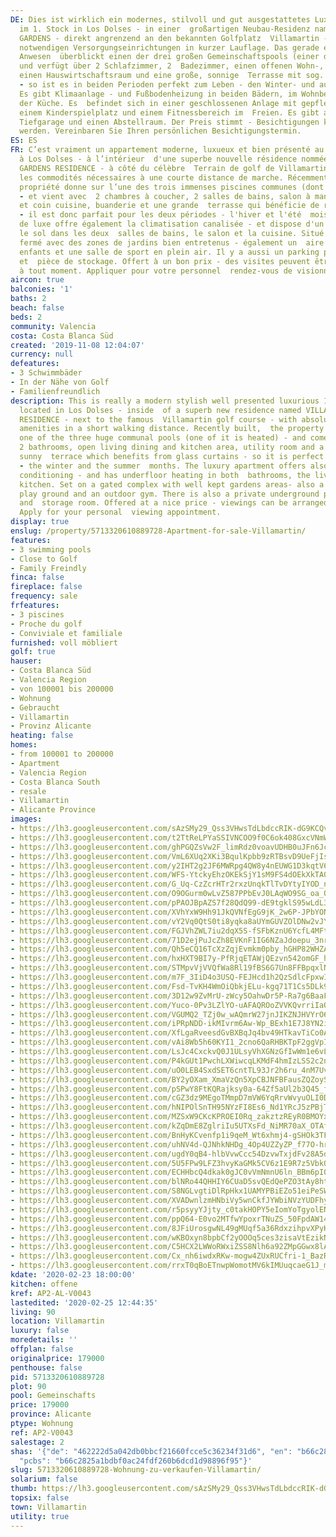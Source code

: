 ```yaml
---
DE: Dies ist wirklich ein modernes, stilvoll und gut ausgestattetes Luxusapartment
  im 1. Stock in Los Dolses - in einer  großartigen Neubau-Residenz namens VILLAMARTIN
  GARDENS - direkt angrenzend an den bekannten Golfplatz  Villamartin - mit allen
  notwendigen Versorgungseinrichtungen in kurzer Lauflage. Das gerade erst erbaute
  Anwesen  überblickt einen der drei großen Gemeinschaftspools (einer davon ist beheizt)
  und verfügt über 2 Schlafzimmer, 2  Badezimmer, einen offenen Wohn-, Ess- und Küchenbereich,
  einen Hauswirtschaftsraum und eine große, sonnige  Terrasse mit sog. GLASS CURTAINS
  - so ist es in beiden Perioden perfekt zum Leben - den Winter- und auch den  Sommermonaten.
  Es gibt Klimaanlage - und Fußbodenheizung in beiden Bädern, im Wohnbereich und in
  der Küche. Es  befindet sich in einer geschlossenen Anlage mit gepflegten Gärten,
  einem Kinderspielplatz und einem Fitnessbereich im  Freien. Es gibt auch eine private
  Tiefgarage und einen Abstellraum. Der Preis stimmt - Besichtigungen können jederzeit  arrangiert
  werden. Vereinbaren Sie Ihren persönlichen Besichtigungstermin.
ES: ES
FR: C’est vraiment un appartement moderne, luxueux et bien présenté au 1er étage situé
  à Los Dolses - à l’intérieur  d'une superbe nouvelle résidence nommée VILLAMARTIN
  GARDENS RESIDENCE - à côté du célèbre  Terrain de golf de Villamartin - avec toutes
  les commodités nécessaires à une courte distance de marche. Récemment construit,  la
  propriété donne sur l’une des trois immenses piscines communes (dont une chauffée)
  - et vient avec  2 chambres à coucher, 2 salles de bains, salon à manger ouvert
  et coin cuisine, buanderie et une grande  terrasse qui bénéficie de rideaux de verre
  - il est donc parfait pour les deux périodes - l'hiver et l'été  mois. L'appartement
  de luxe offre également la climatisation canalisée - et dispose d'un chauffage par
  le sol dans les deux  salles de bains, le salon et la cuisine. Situé sur un complexe
  fermé avec des zones de jardins bien entretenus - également un  aire de jeux pour
  enfants et une salle de sport en plein air. Il y a aussi un parking privé souterrain
  et  pièce de stockage. Offert à un bon prix - des visites peuvent être organisées
  à tout moment. Appliquer pour votre personnel  rendez-vous de visionnement.
aircon: true
balconies: '1'
baths: 2
beach: false
beds: 2
community: Valencia
costa: Costa Blanca Süd
created: '2019-11-08 12:04:07'
currency: null
defeatures:
- 3 Schwimmbäder
- In der Nähe von Golf
- Familienfreundlich
description: This is really a modern stylish well presented luxurious 1st floor apartment
  located in Los Dolses - inside  of a superb new residence named VILLAMARTIN GARDENS
  RESIDENCE - next to the famous  Villamartin golf course - with absolutely all needed
  amenities in a short walking distance. Recently built,  the property is overlooking
  one of the three huge communal pools (one of it is heated) - and comes with  2 bedrooms,
  2 bathrooms, open living dining and kitchen area, utility room and a large large
  sunny  terrace which benefits from glass curtains - so it is perfect in both periods
  - the winter and the summer  months. The luxury apartment offers also ducted air
  conditioning - and has underfloor heating in both  bathrooms, the living area and
  kitchen. Set on a gated complex with well kept gardens areas- also a  children's
  play ground and an outdoor gym. There is also a private underground parking space
  and  storage room. Offered at a nice price - viewings can be arranged at any time.
  Apply for your personal  viewing appointment.
display: true
enslug: /property/5713320610889728-Apartment-for-sale-Villamartin/
features:
- 3 swimming pools
- Close to Golf
- Family Freindly
finca: false
fireplace: false
frequency: sale
frfeatures:
- 3 piscines
- Proche du golf
- Conviviale et familiale
furnished: voll möbliert
golf: true
hauser:
- Costa Blanca Süd
- Valencia Region
- von 100001 bis 200000
- Wohnung
- Gebraucht
- Villamartin
- Provinz Alicante
heating: false
homes:
- from 100001 to 200000
- Apartment
- Valencia Region
- Costa Blanca South
- resale
- Villamartin
- Alicante Province
images:
- https://lh3.googleusercontent.com/sAzSMy29_Qss3VHwsTdLbdccRIK-dG9KCQvdFSvZXr1EGRIlM0eIdmvUt714gqrydg4Pj0LqGHTAF1xm1iOHBg=w640-rj-e30-l100
- https://lh3.googleusercontent.com/t2TtReLPYaSSIVNCOO9f0C6ok408GxcVNmW4SayHI6chW4zU3nOs4KvhEitjy1EIBwxnia66LR6gI3SCsCvP=w640-rj-e30-l100
- https://lh3.googleusercontent.com/ghPGQZsVw2F_limRdz0voavUDHB0uJFn6JcJr4HyqYB1QkuuqLo3pNYPu7zde_szI5vXPjGDCHqfbPoy_XOL=w640-rj-e30-l100
- https://lh3.googleusercontent.com/VmL6XUq2XKi3BqulKpbb9zRTBsvD9UeFjIs7m09z0N-t4RTViAAcXfOleaaI8otYcudlCUGCBW2CsJMGy4Z1=w640-rj-e30-l100
- https://lh3.googleusercontent.com/y2IHT2g2JF6MWRpg4QW8y4nEUWG1D3kqtV6hwr1nHTaReqEn6Nx9RdFF0W-pvTZN0TtHrCS1eBrkF3rhdgLA=w640-rj-e30-l100
- https://lh3.googleusercontent.com/WFS-YtckyEhzOKEkSjY1sM9FS4dOEkXkTA0UoVgvgd9zUNrOVZ5zvZRwu_zueCm8xBIU3uXKjLEG9SKZ21rB=w640-rj-e30-l100
- https://lh3.googleusercontent.com/G_Uq-CzZcrHTr2rxzUnqkTlTvDYtyIYOD_nez0Z6FOptvdGfWu0MW_4-ZjuqPWxpJ9pDksFmuFHC8LM9kEnOQg=w640-rj-e30-l100
- https://lh3.googleusercontent.com/O9OGurm0wLvZ587PPbEvJ0LAqWO9SG_oa_Q2oCL_eyBTIeo3LGmyTWUOhjXuP2YdHuBU0HtYzEOhUMAxww0=w640-rj-e30-l100
- https://lh3.googleusercontent.com/pPAOJBpAZS7f28QdQ99-dE9tgklS95wLdL3n8KUyyeYPyBV6gS3HbrBk7SnBuwcW1Wy7AsOobIhqcu3coQOY1w=w640-rj-e30-l100
- https://lh3.googleusercontent.com/XVhYxW9Hh91JkQVNfEgG9jK_2w6P-JPbYONunb9KMfMg7AgPWFxsfN0wvxwxTeoTpOU1G0JKzzH5pKo9b_26=w640-rj-e30-l100
- https://lh3.googleusercontent.com/vY2Vq0QtS0ti8yqka8aUYmGUVZOlDNw2vJYUMLtrUWVMlAIt2w1xvVtRrMiBuBRCMkFoHM-Mlvm9rAkA4zqT=w640-rj-e30-l100
- https://lh3.googleusercontent.com/FGJVhZWL7iu2dqX5S-fSFbKznU6YcfL4MFtFiabP-2kg6T-0y11yNcrktFuuQcNz13c6VctZwPBGQveTaB9v=w640-rj-e30-l100
- https://lh3.googleusercontent.com/71D2ejPuJcZh8EVKnF1IG6NZaJdoepu_3nr7pNnd1dOzdXH26hU_qq-5xZWxbv6qETgZrCEMsq3xgYfOpX-T=w640-rj-e30-l100
- https://lh3.googleusercontent.com/Qh5eCQ16TcXzZqjEvmkm0pby_hGHP82WHZA8phKCoUQycfgu1vkB9zFy1o8ltdH_a8F6H-SLiarG-SUSQa7d1A=w640-rj-e30-l100
- https://lh3.googleusercontent.com/hxHXT9BI7y-PfRjqETAWjQEzvn542omGF_hxpZpDBUDNiKH3ON-t9ML-TatDs_JVaFMl3rYQO_-xcyER6SXP=w640-rj-e30-l100
- https://lh3.googleusercontent.com/STMpvVjVVQfWa8Rl19fBS6G7Un8FFBpqxlNan6ulhB-fDBQV9RSB2G8weOI3chc5ov25MA8N7t14lfP5WQJa=w640-rj-e30-l100
- https://lh3.googleusercontent.com/m7F_3IiD4o3USQ-FEJHcd1h2QzSdlcFpxwIOTrLZP613n4-KJPSDDRgIg17022EHgqPS3PfrqY55O2ISG851=w640-rj-e30-l100
- https://lh3.googleusercontent.com/Fsd-TvKH4WmOiQbkjELu-kgq71T1Cs5DLk918m1YNHi7zfPbj9wz2RRSeSGNvmCe5_5UYwu_0_nFWVTAMLPnlA=w640-rj-e30-l100
- https://lh3.googleusercontent.com/3D12w9ZvMrU-zWcy5OahwDr5P-Ra7g6BaaFtSWGM1euznAH3pcOoW1hXduFxWb8l62vLzAzSP3xfwtTlrFwr=w640-rj-e30-l100
- https://lh3.googleusercontent.com/Yuco-0Pv3LZlYO-uAFAQROoZVVKQvrriIaODyfudJ5Y1Z5hkZlfqGwDwcgOBxuYgOHiu1GbzwsAZcRweHEUE=w640-rj-e30-l100
- https://lh3.googleusercontent.com/VGUMQ2_TZj0w_wAQmrW27jnJIKZNJHVYrO6-jdDQJyMVP77lQELz8_lR7aRzoPCDAyk3ViQRG6dFgF5p_AUD1g=w640-rj-e30-l100
- https://lh3.googleusercontent.com/iPRpNDD-ikMIvrm6Aw-Wp_BExh1E7J8YN2i7TU1Yz0OE6ZhF-IfRYtS7wcA6-7MVU3v_zECwUkla7Y8Zbhg=w640-rj-e30-l100
- https://lh3.googleusercontent.com/XfLgaRveesdGvBXBqJq4bv49HTkavTiCo0A8rXeagB3qD8DC8Ta40oZWt0egRmotmlamjs-WpSnI7i4kwnw=w640-rj-e30-l100
- https://lh3.googleusercontent.com/vAi8Wb5h60KYI1_2cno6QaRHBKTpF2ggVpIoNlPvm1ruvhiLVmBZAaolZenIUCS4AAc0NLp7rxQAVHpFVEc=w640-rj-e30-l100
- https://lh3.googleusercontent.com/LsJc4CxckvQ0J1ULsyVhXGNzGfIwWm1e6vL_6kTV512nZBusC4WiqvPLmIN6e_mqDeelAJXucyU49m1axKc=w640-rj-e30-l100
- https://lh3.googleusercontent.com/P4kGUt1PwchLXWiwcqLKMdF4hmIzLSS2c2nQzEruwwAL7EAmaryLNk1aIDJ9pz6u1KeiDFDurspMQeinWPsx5g=w640-rj-e30-l100
- https://lh3.googleusercontent.com/uO0LEB4SxdSET6cntTL93Jr2h6ru_4nM7UvUrvOZer-YyYZZS_xKbMdfjRh3tFqRQvQZCzkdmRcYdHuN0z-F=w640-rj-e30-l100
- https://lh3.googleusercontent.com/BY2yOXam_XmaVzQn5XpCBJNFBFausZQZoySBonABcXsSR2rrRzRD0Q45_QRn_BZfBsjkru9OHngxKg_XYds=w640-rj-e30-l100
- https://lh3.googleusercontent.com/pSPwY8FtKQRajksy0a-64Zf5aUl2b3Q45_fBOCMcSaBKeaRcl5a8jhlr-A_vK4PtBeEx6SIHKBghwwCI_8RK=w640-rj-e30-l100
- https://lh3.googleusercontent.com/cGZ3dz9MEgoTMmpD7mVW6YqRrvWvyuOLI0DCuEIfCKQ3lRj6D8l4bgg8pSWNppU03zSDRQQEADnxwYh5aoZ_aQ=w640-rj-e30-l100
- https://lh3.googleusercontent.com/hNIPOlSnTH95NYzFI8Es6_Nd1YRcJ5zPBjTSOgYkKIqxXEmaKIbiJXdnhpdtCuv43evQnPhSX8973Au8zf7c=w640-rj-e30-l100
- https://lh3.googleusercontent.com/MZSxW9CKcKPROEI0Rq_zakztzREyR0BMOYxItFcq3jFMc2XtrX8hd3XM3We7zqvHxgt-n4CTfW_KlNP8akNo=w640-rj-e30-l100
- https://lh3.googleusercontent.com/kZqDmE8ZglriIu5UTXsFd_NiMR70aX_OTAfIM7ewVZZvBgAoWNsGcnulUDgg6A9F5VV6wQGy9k2GoAX-T2MzCw=w640-rj-e30-l100
- https://lh3.googleusercontent.com/BnHyKCvenfp1i9qeM_Wt6xhmj4-gSHOk3TFce22c-ZPSy1KTimongvRKGjWXdw91OscOGcoUljQc82AxeCoS=w640-rj-e30-l100
- https://lh3.googleusercontent.com/uhNV4d-QJNhkNHDg_4Op4UZZyZP_f77O-hruJReWRkFtwU-Wy7gLbwlD6-DBvh06kIDmoL8CKcPMeDroJ-69=w640-rj-e30-l100
- https://lh3.googleusercontent.com/ugdY0qB4-hlbVvwCcc54DzvwTxjdFv28A5dx2jHi1WXEs2Nf83L6N39pmF2ywtSHP0WK6uu-YVjRPR4zeuZB=w640-rj-e30-l100
- https://lh3.googleusercontent.com/5U5FPw9LFZ3hvyKaGMk5CV6z1E9R7z5VbkOMjsIuG3yrf-B2WpLrLnu7rHAIR-IdbknPM5tsVGqWfNjcfsI=w640-rj-e30-l100
- https://lh3.googleusercontent.com/ECHHbcQ4dkak0gJC0vVmNmnU6ln_BBm6pI0weLfEwwI7UMTVk9MHvdRpbdZJjRKubwlobb2RN34-EcqOI9sr=w640-rj-e30-l100
- https://lh3.googleusercontent.com/blNRo44QHHIY6CUaD5svQEdQePZO3tAy8htLkuP2aOXU-VLfRd_3PvXHSCT0K9qnQ8rEW9nYgy74PUzDF7mF=w640-rj-e30-l100
- https://lh3.googleusercontent.com/S8NGLvgtiDlRpHkx1UAMYPBiEZo51eiPeSWqH1QLrj2troNKqIDz5CnRvtKOeYQZ2J9IgbUTUfH6SDTg5Do=w640-rj-e30-l100
- https://lh3.googleusercontent.com/XVADwnlzmHNbiVy5wnCkfJYWbiNVzYUDFhyGEw5K21CtVyMXTl0QK1-cIRVSjb0tdZKEmZtpAl_hMCOFlFY=w640-rj-e30-l100
- https://lh3.googleusercontent.com/r5psyyYJjty_c0takHOPY5eIomYoTgyolENbWSaW6xevWpxwH_1mlr0_Lhhr_uddzL1ulj6WTIzMAJV8FL8h=w640-rj-e30-l100
- https://lh3.googleusercontent.com/ppQ64-E0vo2MTfwYpoxrTNuZS_50FpdAW14VENJgjLE3zOrfo4Yark3SYwDXBJPrGoEu6OhO9wht1TyhpNHZHw=w640-rj-e30-l100
- https://lh3.googleusercontent.com/8JFiUrosgwNL49gMUqf5a36RdxzihpvXPyK03vO6u80z9nPbraSaQTEucGmOL8VLcIn5dHxJTX8lhbcKmw_P=w640-rj-e30-l100
- https://lh3.googleusercontent.com/wKBOxyn8bpbCf2yOOOq5ces3zisaVtEzikNhMsSIQIF-y89gudG_2in3MDUl8ccbUlV39xuNZa4U7KMEHTRb=w640-rj-e30-l100
- https://lh3.googleusercontent.com/C5HCX2LWWoRWxiZSS8Nlh6a92ZMpGGwx8lAMEmqQexESZi7sLVJK6K6SB78mORKZ6QwVP80aiXVY89Sl3X41=w640-rj-e30-l100
- https://lh3.googleusercontent.com/Cx_nh6iwdxRKw-mogw4ZUxRUCfri-1_BazR-2y-S2OpqNhT-jk3TaaAcGUkVwtf2OrnwboIm51TUy7bkuVXb=w640-rj-e30-l100
- https://lh3.googleusercontent.com/rrxT0qBoETnwpWomotMV6kIMUuqcaeG1J_m2ctMa1vRAWyRQEcodK8Nqs8EMIHhQ_568y-S9LdiNqCKM7NY_=w640-rj-e30-l100
kdate: '2020-02-23 18:00:00'
kitchen: offene
kref: AP2-AL-V0043
lastedited: '2020-02-25 12:44:35'
living: 90
location: Villamartin
luxury: false
moredetails: ''
offplan: false
originalprice: 179000
penthouse: false
pid: 5713320610889728
plot: 90
pool: Gemeinschafts
price: 179000
province: Alicante
ptype: Wohnung
ref: AP2-V0043
salestage: 2
shas: '{"de": "462222d5a042db0bbcf21660fcce5c36234f31d6", "en": "b66c2825a1bdbf0ac24fdf260b6dcd1d98896f95",
  "pcbs": "b66c2825a1bdbf0ac24fdf260b6dcd1d98896f95"}'
slug: 5713320610889728-Wohnung-zu-verkaufen-Villamartin/
solarium: false
thumb: https://lh3.googleusercontent.com/sAzSMy29_Qss3VHwsTdLbdccRIK-dG9KCQvdFSvZXr1EGRIlM0eIdmvUt714gqrydg4Pj0LqGHTAF1xm1iOHBg=w400-h240-n-rj-e30-l100
topsix: false
town: Villamartin
utility: true
---
```

